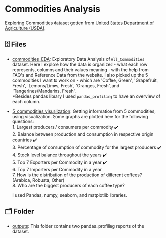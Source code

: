 # Commodities Analysis

Exploring Commodities dataset gotten from [United States Department of Agriculture (USDA)](https://apps.fas.usda.gov/psdonline/app/index.html#/app/downloads).

## 🗄 Files

- [commodities_EDA](https://github.com/gabrielatrindade/commodities_analysis/blob/master/commodities_EDA.ipynb): 
Exploratory Data Analysis of `All_Commodities` dataset. 
Here I explore how the data is organized - what each row represents, columns and their values meaning - with the help from FAQ's and Reference Data from the website. 
I also picked up the 5 commodities I want to work on - which are 'Coffee, Green', 'Grapefruit, Fresh', 'Lemons/Limes, Fresh', 'Oranges, Fresh', and 'Tangerines/Mandarins, Fresh'. \
*Besides pandas library I used `pandas_profiling` to have an overview of each column.

- [5_commodities_visualization](https://github.com/gabrielatrindade/commodities_analysis/blob/master/5_commodities_visualization.ipynb): 
Getting information from 5 commodities, using visualization. Some graphs are plotted here for the following questions: \
              1. Largest producers / consumers per commodity ✔️ \
              2. Balance between production and consumption in respective origin countries ✔️ \
              3. Percentage of consumption of commodity for the largest producers ✔️ \
              4. Stock level balance throughout the years ✔️ \
              5. Top 7 Exporters per Commodity in a year ✔️ \
              6. Top 7 Importers per Commodity in a year \
              7. How is the distribution of the production of different coffees? (Arabica, Robusta, Other) \
              8. Who are the biggest producers of each coffee type? 

   I used Pandas, numpy, seaborn, and matplotlib libraries.

 ## 🗂 Folder

- [outputs](https://github.com/gabrielatrindade/commodities_analysis/tree/master/outputs): 
This folder contains two pandas_profiling reports of the dataset.
